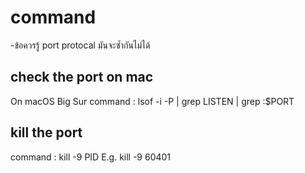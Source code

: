 # command

-ข้อควรรู้ port protocal มันจะซ้ำกันไม่ได้

## check the port on mac

On macOS Big Sur
command : lsof -i -P | grep LISTEN | grep :$PORT

## kill the port

command : kill -9 PID
E.g. kill -9 60401
